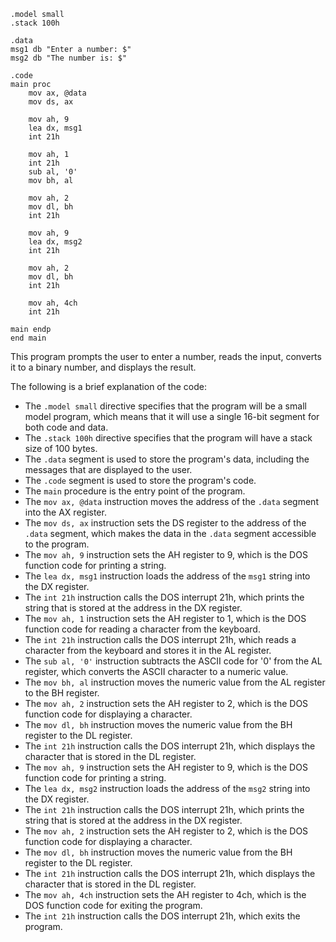 ```
.model small
.stack 100h

.data
msg1 db "Enter a number: $"
msg2 db "The number is: $"

.code
main proc
    mov ax, @data
    mov ds, ax

    mov ah, 9
    lea dx, msg1
    int 21h

    mov ah, 1
    int 21h
    sub al, '0'
    mov bh, al

    mov ah, 2
    mov dl, bh
    int 21h

    mov ah, 9
    lea dx, msg2
    int 21h

    mov ah, 2
    mov dl, bh
    int 21h

    mov ah, 4ch
    int 21h

main endp
end main
```

This program prompts the user to enter a number, reads the input, converts it to a binary number, and displays the result.

The following is a brief explanation of the code:

* The `.model small` directive specifies that the program will be a small model program, which means that it will use a single 16-bit segment for both code and data.
* The `.stack 100h` directive specifies that the program will have a stack size of 100 bytes.
* The `.data` segment is used to store the program's data, including the messages that are displayed to the user.
* The `.code` segment is used to store the program's code.
* The `main` procedure is the entry point of the program.
* The `mov ax, @data` instruction moves the address of the `.data` segment into the AX register.
* The `mov ds, ax` instruction sets the DS register to the address of the `.data` segment, which makes the data in the `.data` segment accessible to the program.
* The `mov ah, 9` instruction sets the AH register to 9, which is the DOS function code for printing a string.
* The `lea dx, msg1` instruction loads the address of the `msg1` string into the DX register.
* The `int 21h` instruction calls the DOS interrupt 21h, which prints the string that is stored at the address in the DX register.
* The `mov ah, 1` instruction sets the AH register to 1, which is the DOS function code for reading a character from the keyboard.
* The `int 21h` instruction calls the DOS interrupt 21h, which reads a character from the keyboard and stores it in the AL register.
* The `sub al, '0'` instruction subtracts the ASCII code for '0' from the AL register, which converts the ASCII character to a numeric value.
* The `mov bh, al` instruction moves the numeric value from the AL register to the BH register.
* The `mov ah, 2` instruction sets the AH register to 2, which is the DOS function code for displaying a character.
* The `mov dl, bh` instruction moves the numeric value from the BH register to the DL register.
* The `int 21h` instruction calls the DOS interrupt 21h, which displays the character that is stored in the DL register.
* The `mov ah, 9` instruction sets the AH register to 9, which is the DOS function code for printing a string.
* The `lea dx, msg2` instruction loads the address of the `msg2` string into the DX register.
* The `int 21h` instruction calls the DOS interrupt 21h, which prints the string that is stored at the address in the DX register.
* The `mov ah, 2` instruction sets the AH register to 2, which is the DOS function code for displaying a character.
* The `mov dl, bh` instruction moves the numeric value from the BH register to the DL register.
* The `int 21h` instruction calls the DOS interrupt 21h, which displays the character that is stored in the DL register.
* The `mov ah, 4ch` instruction sets the AH register to 4ch, which is the DOS function code for exiting the program.
* The `int 21h` instruction calls the DOS interrupt 21h, which exits the program.